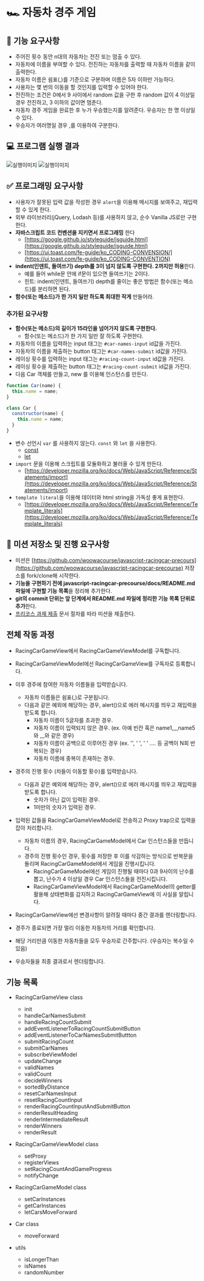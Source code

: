 # 🏎️ 자동차 경주 게임

## 🎯 기능 요구사항

- 주어진 횟수 동안 n대의 자동차는 전진 또는 멈출 수 있다.
- 자동차에 이름을 부여할 수 있다. 전진하는 자동차를 출력할 때 자동차 이름을 같이 출력한다.
- 자동차 이름은 쉼표(,)를 기준으로 구분하며 이름은 5자 이하만 가능하다.
- 사용자는 몇 번의 이동을 할 것인지를 입력할 수 있어야 한다.
- 전진하는 조건은 0에서 9 사이에서 random 값을 구한 후 random 값이 4 이상일 경우 전진하고, 3 이하의 값이면 멈춘다.
- 자동차 경주 게임을 완료한 후 누가 우승했는지를 알려준다. 우승자는 한 명 이상일 수 있다.
- 우승자가 여러명일 경우 ,를 이용하여 구분한다.

## 💻 프로그램 실행 결과

![실행이미지](images/result.gif)
![실행이미지](images/result.jpg)


## ✅ 프로그래밍 요구사항
- 사용자가 잘못된 입력 값을 작성한 경우 `alert`을 이용해 메시지를 보여주고, 재입력할 수 있게 한다.
- 외부 라이브러리(jQuery, Lodash 등)를 사용하지 않고, 순수 Vanilla JS로만 구현한다.
- **자바스크립트 코드 컨벤션을 지키면서 프로그래밍** 한다
  - [https://google.github.io/styleguide/jsguide.html](https://google.github.io/styleguide/jsguide.html)
  - [https://ui.toast.com/fe-guide/ko_CODING-CONVENSION/](https://ui.toast.com/fe-guide/ko_CODING-CONVENTION)
- **indent(인덴트, 들여쓰기) depth를 3이 넘지 않도록 구현한다. 2까지만 허용**한다.
  - 예를 들어 while문 안에 if문이 있으면 들여쓰기는 2이다.
  - 힌트: indent(인덴트, 들여쓰기) depth를 줄이는 좋은 방법은 함수(또는 메소드)를 분리하면 된다.
- **함수(또는 메소드)가 한 가지 일만 하도록 최대한 작게** 만들어라.

### 추가된 요구사항

- **함수(또는 메소드)의 길이가 15라인을 넘어가지 않도록 구현한다.**
  - 함수(또는 메소드)가 한 가지 일만 잘 하도록 구현한다.
- 자동차의 이름을 입력하는 input 태그는 `#car-names-input` id값을 가진다.
- 자동차의 이름을 제출하는 button 태그는 `#car-names-submit` id값을 가진다.
- 레이싱 횟수를 입력하는 input 태그는 `#racing-count-input` id값을 가진다.
- 레이싱 횟수을 제출하는 button 태그는 `#racing-count-submit` id값을 가진다.
- 다음 Car 객체를 만들고, new 를 이용해 인스턴스를 만든다.

```javascript
function Car(name) {
  this.name = name;
}

class Car {
  constructor(name) {
    this.name = name;
  }
}
```

- 변수 선언시 `var` 를 사용하지 않는다. `const` 와 `let` 을 사용한다.
  - [const](https://developer.mozilla.org/ko/docs/Web/JavaScript/Reference/Statements/const)
  - [let](https://developer.mozilla.org/ko/docs/Web/JavaScript/Reference/Statements/let)
- `import` 문을 이용해 스크립트를 모듈화하고 불러올 수 있게 만든다.
  - [https://developer.mozilla.org/ko/docs/Web/JavaScript/Reference/Statements/import](https://developer.mozilla.org/ko/docs/Web/JavaScript/Reference/Statements/import)
- `template literal`을 이용해 데이터와 html string을 가독성 좋게 표현한다.
  - [https://developer.mozilla.org/ko/docs/Web/JavaScript/Reference/Template_literals](https://developer.mozilla.org/ko/docs/Web/JavaScript/Reference/Template_literals)


## 📝 미션 저장소 및 진행 요구사항

- 미션은 [https://github.com/woowacourse/javascript-racingcar-precours](https://github.com/woowacourse/javascript-racingcar-precourse) 저장소를 fork/clone해 시작한다.
- **기능을 구현하기 전에 javascript-racingcar-precourse/docs/README.md 파일에 구현할 기능 목록**을 정리해 추가한다.
- **git의 commit 단위는 앞 단계에서 README.md 파일에 정리한 기능 목록 단위로 추가**한다.
- [프리코스 과제 제출](https://github.com/woowacourse/woowacourse-docs/tree/master/precourse) 문서 절차를 따라 미션을 제출한다.

## 전체 작동 과정
- RacingCarGameView에서 RacingCarGameViewModel를 구독합니다.
- RacingCarGameViewModel에선 RacingCarGameView를 구독자로 등록합니다.
- 이후 경주에 참여한 자동차 이름들을 입력받습니다.
  - 자동차 이름들은 쉼표(,)로 구분됩니다.
  - 다음과 같은 예외에 해당하는 경우, alert()으로 에러 메시지를 띄우고 재입력을 받도록 합니다.
    - 자동차 이름이 5글자를 초과한 경우.
    - 자동차 이름이 입력되지 않은 경우. (ex. 아예 빈칸 혹은 name1,,,,name5와 ,,,와 같은 경우)
    - 자동차 이름이 공백으로 이루어진 경우 (ex. '', ' ', '  ' .... 등 공백이 N회 반복되는 경우)
    - 자동차 이름에 중복이 존재하는 경우.

- 경주의 진행 횟수 (차들이 이동할 횟수)를 입력받습니다.
  - 다음과 같은 예외에 해당하는 경우, alert()으로 에러 메시지를 띄우고 재입력을 받도록 합니다.
    - 숫자가 아닌 값이 입력된 경우.
    - 1미만의 숫자가 입력된 경우.
    
- 입력된 값들을 RacingCarGameViewModel로 전송하고 Proxy trap으로 입력을 잡아 처리합니다.
  - 자동차 이름의 경우, RacingCarGameModel에서 Car 인스턴스들을 만듭니다.
  - 경주의 진행 횟수인 경우, 횟수를 저장한 후 이를 삭감하는 방식으로 반복문을 돌리며 RacingCarGameModel에서 게임을 진행시킵니다.
    - RacingCarGameModel에선 게임이 진행될 때마다 0과 9사이의 난수를 뽑고, 난수가 4 이상일 경우 Car 인스턴스들을 전진시킵니다.
    - RacingCarGameViewModel에서 RacingCarGameModel의 getter를 활용해 상태변화를 감지하고 RacingCarGameView에 이 사실을 알립니다.
- RacingCarGameView에선 변경사항이 알려질 때마다 중간 결과를 렌더링합니다.
- 경주가 종료되면 가장 멀리 이동한 자동차의 거리를 확인합니다.
- 해당 거리만큼 이동한 자동차들을 모두 우승자로 간주합니다. (우승자는 복수일 수 있음)
- 우승자들을 최종 결과로서 렌더링합니다.
  
  

## 기능 목록

- RacingCarGameView class 
  - init
  - handleCarNamesSubmit
  - handleRacingCountSubmit
  - addEventListenerToRacingCountSubmitButton
  - addEventListenerToCarNamesSubmitButtton
  - submitRacingCount
  - submitCarNames
  - subscribeViewModel
  - updateChange
  - validNames
  - validCount
  - decideWinners
  - sortedByDistance
  - resetCarNamesInput
  - resetRacingCountInput
  - renderRacingCountInputAndSubmitButton
  - renderResultHeading
  - renderIntermediateResult
  - renderWinners
  - renderResult
  
- RacingCarGameViewModel class
  - setProxy
  - registerViews
  - setRacingCountAndGameProgress
  - notifyChange
  
- RacingCarGameModel class
  - setCarInstances
  - getCarInstances
  - letCarsMoveForward

- Car class
  - moveForward

- utils
  - isLongerThan
  - isNames
  - randomNumber

  
  
